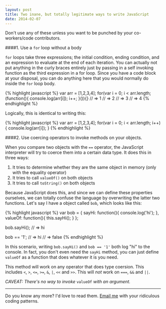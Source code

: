 ```yaml
---
layout: post
title: Two inane, but totally legitimate ways to write JavaScript
date: 2014-02-07
---
```


Don't use any of these unless you want to be punched by your co-workers/code contributors.

####1. Use a `for` loop without a body

`for` loops take three expressions; the initial condition, ending condition, and an expression to evaluate at the end of each iteration. You can actually not put anything in the curly braces entirely just by passing in a self invoking function as the third expression in a for loop. Since you have a code block at your disposal, you can do anything here that you would normally do inside the `for` loop body.

{% highlight javascript %}
var arr = [1,2,3,4];
for(var i = 0; i < arr.length; (function(){
  console.log(arr[i]);
  i++;
}()){}
// => 1
// => 2
// => 3
// => 4
{% endhighlight %}

Logically, this is identical to writing this:

{% highlight javascript %}
var arr = [1,2,3,4];
for(var i = 0; i < arr.length; i++){
  console.log(arr[i]);
}
{% endhighlight %}

####2. Use coercing operators to invoke methods on your objects.

When you compare two objects with the `==` operator, the JavaScript interpreter will try to coerce them into a certain data type. It does this in three ways:

1. It tries to determine whether they are the same object in memory (only with the equality operator)
2. It tries to call `valueOf()` on both objects
3. It tries to call `toString()` on both objects

Because JavaScript does this, and since we can define these properties ourselves, we can totally confuse the language by overwriting the latter two functions. Let's say I have a object called `bob`, which looks like this:

{% highlight javascript %}
var bob = {
  sayHi: function(){
    console.log('hi');
  },
  valueOf: function(){
    this.sayHi();
  }
};

bob.sayHi();
// => hi

bob == '1';
// => hi
// => false
{% endhighlight %}

In this scenario, writing `bob.sayHi()` and `bob == '1'` both log "hi" to the console. In fact, you don't even need the `sayHi` method, you can just define `valueOf` as a function that does whatever it is you need.

This method will work on any operator that does type coersion. This includes `<`, `>`, `<=`, `>=`, `&`, `|`, `<<` and `>>`. This will *not* work on `===`, `&&` and `||`.

*CAVEAT: There's no way to invoke* `valueOf` *with an argument.*

---

Do you know any more? I'd love to read them. [Email me](mailto:daniel.h.chao@gmail.com) with your ridiculous coding patterns.